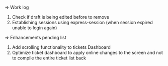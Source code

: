 
=> Work log

1) Check if draft is being edited before to remove
2) Establishing sessions using express-session (when session expired unable to login again)



=> Enhancements pending list
1) Add scrolling functionality to tickets Dashboard
2) Optimize ticket dashboard to apply online changes to the screen and not to compile the entire ticket list back
